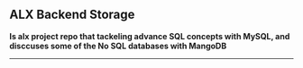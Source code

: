## ALX Backend Storage
**Is alx project repo that tackeling advance SQL concepts with MySQL, and disccuses some of the No SQL databases with MangoDB**

---